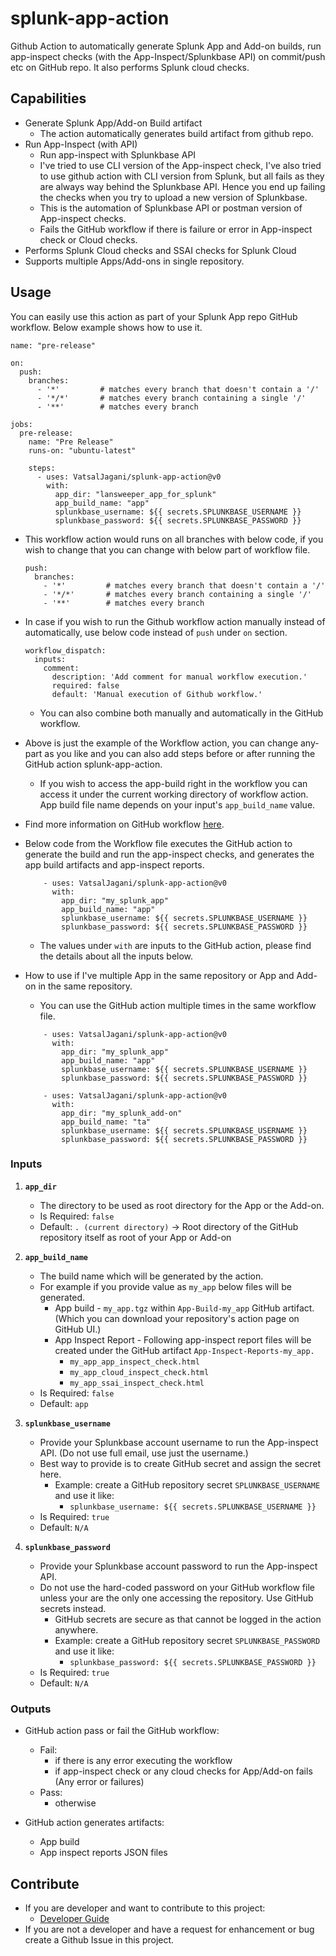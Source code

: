 # splunk-app-action
Github Action to automatically generate Splunk App and Add-on builds, run app-inspect checks (with the App-Inspect/Splunkbase API) on commit/push etc on GitHub repo. It also performs Splunk cloud checks.


## Capabilities
* Generate Splunk App/Add-on Build artifact
  * The action automatically generates build artifact from github repo.
* Run App-Inspect (with API)
  * Run app-inspect with Splunkbase API
  * I've tried to use CLI version of the App-inspect check, I've also tried to use github action with CLI version from Splunk, but all fails as they are always way behind the Splunkbase API. Hence you end up failing the checks when you try to upload a new version of Splunkbase.
  * This is the automation of Splunkbase API or postman version of App-inspect checks.
  * Fails the GitHub workflow if there is failure or error in App-inspect check or Cloud checks.
* Performs Splunk Cloud checks and SSAI checks for Splunk Cloud
* Supports multiple Apps/Add-ons in single repository.



## Usage
You can easily use this action as part of your Splunk App repo GitHub workflow. Below example shows how to use it.
```
name: "pre-release"

on:
  push:
    branches:
      - '*'         # matches every branch that doesn't contain a '/'
      - '*/*'       # matches every branch containing a single '/'
      - '**'        # matches every branch

jobs:
  pre-release:
    name: "Pre Release"
    runs-on: "ubuntu-latest"
    
    steps:
      - uses: VatsalJagani/splunk-app-action@v0
        with:
          app_dir: "lansweeper_app_for_splunk"
          app_build_name: "app"
          splunkbase_username: ${{ secrets.SPLUNKBASE_USERNAME }}
          splunkbase_password: ${{ secrets.SPLUNKBASE_PASSWORD }}
```

* This workflow action would runs on all branches with below code, if you wish to change that you can change with below part of workflow file.
  ```
  push:
    branches:
      - '*'         # matches every branch that doesn't contain a '/'
      - '*/*'       # matches every branch containing a single '/'
      - '**'        # matches every branch
  ```

* In case if you wish to run the Github workflow action manually instead of automatically, use below code instead of `push` under `on` section.
  ```
  workflow_dispatch:
    inputs:
      comment:
        description: 'Add comment for manual workflow execution.'
        required: false
        default: 'Manual execution of Github workflow.'
  ```
  * You can also combine both manually and automatically in the GitHub workflow.

* Above is just the example of the Workflow action, you can change any-part as you like and you can also add steps before or after running the GitHub action splunk-app-action.
  * If you wish to access the app-build right in the workflow you can access it under the current working directory of workflow action. App build file name depends on your input's `app_build_name` value.

* Find more information on GitHub workflow [here](https://docs.github.com/en/actions/learn-github-actions/workflow-syntax-for-github-actions).


* Below code from the Workflow file executes the GitHub action to generate the build and run the app-inspect checks, and generates the app build artifacts and app-inspect reports.
  ```
      - uses: VatsalJagani/splunk-app-action@v0
        with:
          app_dir: "my_splunk_app"
          app_build_name: "app"
          splunkbase_username: ${{ secrets.SPLUNKBASE_USERNAME }}
          splunkbase_password: ${{ secrets.SPLUNKBASE_PASSWORD }}
  ```
  * The values under `with` are inputs to the GitHub action, please find the details about all the inputs below.

* How to use if I've multiple App in the same repository or App and Add-on in the same repository.
  * You can use the GitHub action multiple times in the same workflow file.
  ```
      - uses: VatsalJagani/splunk-app-action@v0
        with:
          app_dir: "my_splunk_app"
          app_build_name: "app"
          splunkbase_username: ${{ secrets.SPLUNKBASE_USERNAME }}
          splunkbase_password: ${{ secrets.SPLUNKBASE_PASSWORD }}

      - uses: VatsalJagani/splunk-app-action@v0
        with:
          app_dir: "my_splunk_add-on"
          app_build_name: "ta"
          splunkbase_username: ${{ secrets.SPLUNKBASE_USERNAME }}
          splunkbase_password: ${{ secrets.SPLUNKBASE_PASSWORD }}
  ```



### Inputs
1. **`app_dir`**
   - The directory to be used as root directory for the App or the Add-on.
   - Is Required: `false`
   - Default: `. (current directory)` -> Root directory of the GitHub repository itself as root of your App or Add-on

2. **`app_build_name`**
   - The build name which will be generated by the action.
   - For example if you provide value as `my_app` below files will be generated.
     * App build - `my_app.tgz` within `App-Build-my_app` GitHub artifact. (Which you can download your repository's action page on GitHub UI.)
     * App Inspect Report - Following app-inspect report files will be created under the GitHub artifact `App-Inspect-Reports-my_app.`
       * `my_app_app_inspect_check.html`
       * `my_app_cloud_inspect_check.html`
       * `my_app_ssai_inspect_check.html`
   - Is Required: `false`
   - Default: `app`

3. **`splunkbase_username`**
    - Provide your Splunkbase account username to run the App-inspect API. (Do not use full email, use just the username.)
    - Best way to provide is to create GitHub secret and assign the secret here.
      * Example: create a GitHub repository secret `SPLUNKBASE_USERNAME` and use it like:
        * `splunkbase_username: ${{ secrets.SPLUNKBASE_USERNAME }}`
    - Is Required: `true`
    - Default: `N/A`

4. **`splunkbase_password`**
    - Provide your Splunkbase account password to run the App-inspect API.
    - Do not use the hard-coded password on your GitHub workflow file unless your are the only one accessing the repository. Use GitHub secrets instead.
      * GitHub secrets are secure as that cannot be logged in the action anywhere.
      * Example: create a GitHub repository secret `SPLUNKBASE_PASSWORD` and use it like:
        * `splunkbase_password: ${{ secrets.SPLUNKBASE_PASSWORD }}`
    - Is Required: `true`
    - Default: `N/A`



### Outputs
* GitHub action pass or fail the GitHub workflow:
  * Fail:
    * if there is any error executing the workflow
    * if app-inspect check or any cloud checks for App/Add-on fails (Any error or failures)
  * Pass:
    * otherwise

* GitHub action generates artifacts:
  * App build
  * App inspect reports JSON files


## Contribute
* If you are developer and want to contribute to this project:
  * [Developer Guide](DEV_README.md)
* If you are not a developer and have a request for enhancement or bug create a Github Issue in this project.

